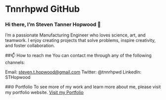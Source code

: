 # Tnnrhpwd GitHub
### Hi there, I’m Steven Tanner Hopwood 👋

I’m a passionate Manufacturing Engineer who loves science, art, and teamwork. I enjoy creating projects that solve problems, inspire creativity, and foster collaboration.

##📫 How to reach me
You can contact me through any of the following channels:

Email: steven.t.hopwood@gmail.com
Twitter: @tnnrhpwd
LinkedIn: STHopwood

##🌐 Portfolio
To see more of my work and learn more about me, please visit my portfolio website.
[Visit my Portfolio](https://sthopwood.com)